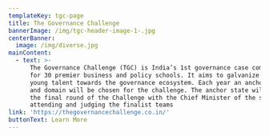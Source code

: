 ```yaml
---
templateKey: tgc-page
title: The Governance Challenge
bannerImage: /img/tgc-header-image-1-.jpg
centerBanner:
  image: /img/diverse.jpg
mainContent:
  - text: >-
      The Governance Challenge (TGC) is India’s 1st governance case competition
      for 30 premier business and policy schools. It aims to galvanize India’s
      young talent towards the governance ecosystem. Each year an anchor state
      and domain will be chosen for the challenge. The anchor state will host
      the final round of the Challenge with the Chief Minister of the state
      attending and judging the finalist teams
link: 'https://thegovernancechallenge.co.in/'
buttonText: Learn More
---
```


